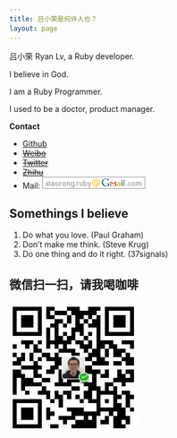 ```yaml
---
title: 吕小荣是何许人也？
layout: page
---
```


吕小荣 Ryan Lv, a Ruby developer.

I believe in God.

I am a Ruby Programmer.

I used to be a doctor, product manager.

**Contact**

* [Github](https://github.com/xiaoronglv)
* [~~Weibo~~](http://weibo.com/xiaoronglv/)
* [~~Twitter~~](http://twitter.com/xiaoronglv/)
* [~~Zhihu~~](http://www.zhihu.com/people/xiaoronglv)
* Mail: ![](/media/files/misc/contact_me.png)

## Somethings I believe

1. Do what you love. (Paul Graham)
2. Don’t make me think. (Steve Krug)
3. Do one thing and do it right. (37signals)

## 微信扫一扫，请我喝咖啡

<!-- 写一个 js 做判断 -->
<!-- ![支付宝红包](/media/files/2015-12-13-buy-me-coffee-alipay.png) -->

![微信红包](/media/files/2015-12-13-buy-me-coffee-wechat.jpg)